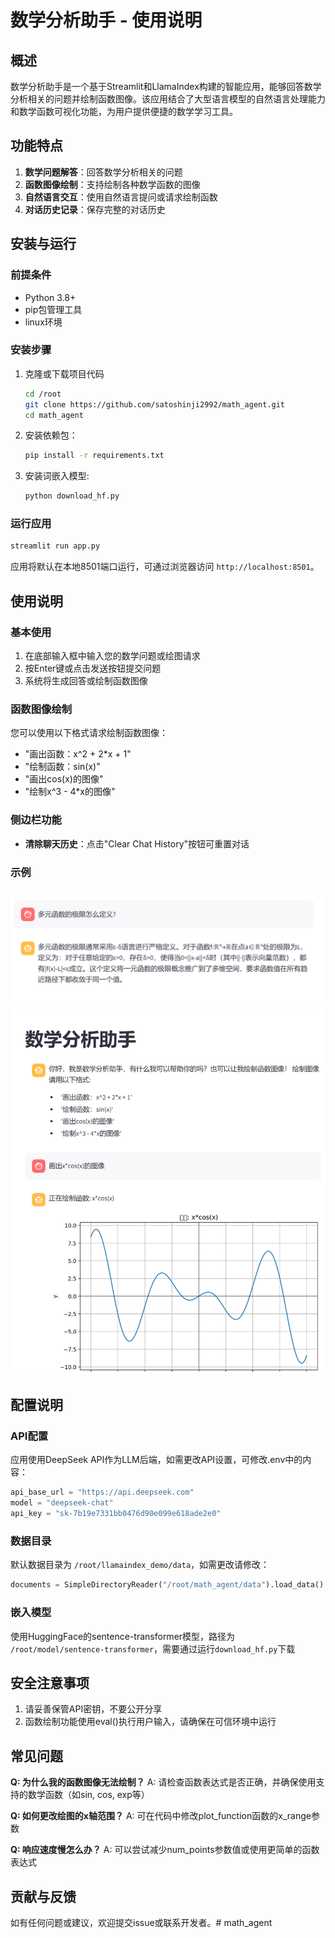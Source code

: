 # 数学分析助手 - 使用说明

## 概述

数学分析助手是一个基于Streamlit和LlamaIndex构建的智能应用，能够回答数学分析相关的问题并绘制函数图像。该应用结合了大型语言模型的自然语言处理能力和数学函数可视化功能，为用户提供便捷的数学学习工具。

## 功能特点

1. **数学问题解答**：回答数学分析相关的问题
2. **函数图像绘制**：支持绘制各种数学函数的图像
3. **自然语言交互**：使用自然语言提问或请求绘制函数
4. **对话历史记录**：保存完整的对话历史

## 安装与运行

### 前提条件

- Python 3.8+
- pip包管理工具
- linux环境

### 安装步骤

1. 克隆或下载项目代码
   ```bash
   cd /root
   git clone https://github.com/satoshinji2992/math_agent.git
   cd math_agent
   ```
2. 安装依赖包：
   ```bash
   pip install -r requirements.txt
   ```
3. 安装词嵌入模型:
   ```bash
   python download_hf.py
   ```

### 运行应用

```bash
streamlit run app.py
```

应用将默认在本地8501端口运行，可通过浏览器访问 `http://localhost:8501`。

## 使用说明

### 基本使用

1. 在底部输入框中输入您的数学问题或绘图请求
2. 按Enter键或点击发送按钮提交问题
3. 系统将生成回答或绘制函数图像

### 函数图像绘制

您可以使用以下格式请求绘制函数图像：

- "画出函数：x^2 + 2*x + 1"
- "绘制函数：sin(x)"
- "画出cos(x)的图像"
- "绘制x^3 - 4*x的图像"

### 侧边栏功能

- **清除聊天历史**：点击"Clear Chat History"按钮可重置对话

### 示例
![数学问题询问](images/question.png)
![图片绘制](images/draw.png)

## 配置说明

### API配置

应用使用DeepSeek API作为LLM后端，如需更改API设置，可修改.env中的内容：

```python
api_base_url = "https://api.deepseek.com"
model = "deepseek-chat"
api_key = "sk-7b19e7331bb0476d90e099e618ade2e0"
```

### 数据目录

默认数据目录为 `/root/llamaindex_demo/data`，如需更改请修改：

```python
documents = SimpleDirectoryReader("/root/math_agent/data").load_data()
```

### 嵌入模型

使用HuggingFace的sentence-transformer模型，路径为 `/root/model/sentence-transformer`，需要通过运行`download_hf.py`下载

## 安全注意事项

1. 请妥善保管API密钥，不要公开分享
2. 函数绘制功能使用eval()执行用户输入，请确保在可信环境中运行

## 常见问题

**Q: 为什么我的函数图像无法绘制？**
A: 请检查函数表达式是否正确，并确保使用支持的数学函数（如sin, cos, exp等）

**Q: 如何更改绘图的x轴范围？**
A: 可在代码中修改plot_function函数的x_range参数

**Q: 响应速度慢怎么办？**
A: 可以尝试减少num_points参数值或使用更简单的函数表达式

## 贡献与反馈

如有任何问题或建议，欢迎提交issue或联系开发者。# math_agent

